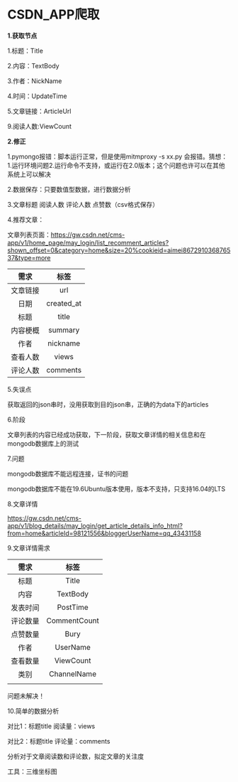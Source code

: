 # CSDN_APP爬取

**1.获取节点**

1.标题：Title

2.内容：TextBody

3.作者：NickName

4.时间：UpdateTime

5.文章链接：ArticleUrl

9.阅读人数:ViewCount

**2.修正**

1.pymongo报错：脚本运行正常，但是使用mitmproxy -s xx.py 会报错。猜想：1.运行环境问题2.运行命令不支持，或运行在2.0版本；这个问题也许可以在其他系统上可以解决

2.数据保存：只要数值型数据，进行数据分析

3.文章标题 阅读人数 评论人数 点赞数（csv格式保存）

4.推荐文章：

文章列表页面：https://gw.csdn.net/cms-app/v1/home_page/may_login/list_recomment_articles?shown_offset=0&category=home&size=20%cookieid=aimei867291036876537&type=more

|   需求   |    标签    |
| :------: | :--------: |
| 文章链接 |    url     |
|   日期   | created_at |
|   标题   |   title    |
| 内容梗概 |  summary   |
|   作者   |  nickname  |
| 查看人数 |   views    |
| 评论人数 |  comments  |

5.失误点

获取返回的json串时，没用获取到目的json串，正确的为data下的articles

6.阶段

文章列表的内容已经成功获取，下一阶段，获取文章详情的相关信息和在mongodb数据库上的测试

7.问题

mongodb数据库不能远程连接，证书的问题

mongodb数据库不能在19.6Ubuntu版本使用，版本不支持，只支持16.04的LTS

8.文章详情

https://gw.csdn.net/cms-app/v1/blog_details/may_login/get_article_details_info_html?from=home&articleId=98121556&bloggerUserName=qq_43431158

9.文章详情需求

|   需求   |     标签     |
| :------: | :----------: |
|   标题   |    Title     |
|   内容   |   TextBody   |
| 发表时间 |   PostTime   |
| 评论数量 | CommentCount |
| 点赞数量 |     Bury     |
|   作者   |   UserName   |
| 查看数量 |  ViewCount   |
|   类别   | ChannelName  |
|          |              |

问题未解决！

10.简单的数据分析

对比1：标题title  阅读量：views

对比2：标题title  评论量：comments

分析对于文章阅读数和评论数，拟定文章的关注度

工具：三维坐标图
